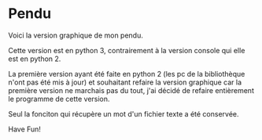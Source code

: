 # Pendu
Voici la version graphique de mon pendu.

Cette version est en python 3, contrairement à la version console qui elle est en python 2.

La première version ayant été faite en python 2 (les pc de la bibliothèque n'ont pas été mis à jour) et souhaitant refaire la version graphique
car la première version ne marchais pas du tout, j'ai décidé de refaire entièrement le programme de cette version.

Seul la fonciton qui récupère un mot d'un fichier texte a été conservée.

Have Fun!
